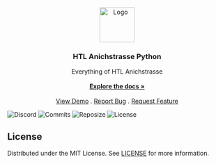 <br/>
<p align="center">
  <a href="https://github.com/TheLucas777/Python_HTLAnichstrasse">
    <img src="https://www.freepngimg.com/download/android/72537-icons-python-programming-computer-social-tutorial.png" alt="Logo" width="80" height="80">
  </a>

  <h3 align="center">HTL Anichstrasse Python</h3>

  <p align="center">
    Everything of HTL Anichstrasse
    <br/>
    <br/>
    <a href="https://github.com/TheLucas777/Python_HTLAnichstrasse"><strong>Explore the docs »</strong></a>
    <br/>
    <br/>
    <a href="https://github.com/TheLucas777/Python_HTLAnichstrasse">View Demo</a>
    .
    <a href="https://github.com/TheLucas777/Python_HTLAnichstrasse/issues">Report Bug</a>
    .
    <a href="https://github.com/TheLucas777/Python_HTLAnichstrasse/issues">Request Feature</a>
  </p>
</p>

![Discord](https://img.shields.io/discord/909890344521433148?color=pink&label=Discord&logo=Discord&logoColor=white) ![Commits](https://img.shields.io/github/last-commit/TheLucas777/Python_HTLAnichstasse) ![Reposize](https://img.shields.io/github/repo-size/TheLucas777/Python_HTLAnichstasse) ![License](https://img.shields.io/github/license/TheLucas777/Python_HTLAnichstasse) 

## License

Distributed under the MIT License. See [LICENSE](https://github.com/TheLucas777/Python_HTLAnichstrasse/blob/main/LICENSE.md) for more information.

